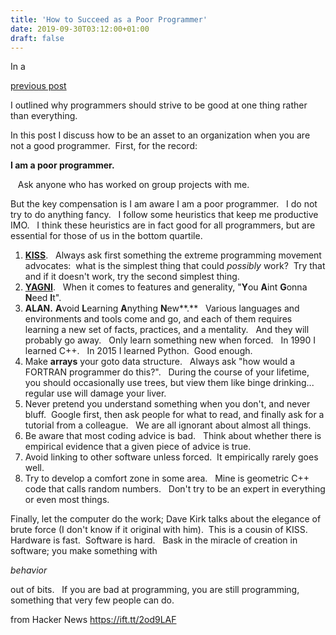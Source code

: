 ```yaml
---
title: 'How to Succeed as a Poor Programmer'
date: 2019-09-30T03:12:00+01:00
draft: false
---
```


In a

[previous post](http://psgraphics.blogspot.com/2016/09/a-new-programmers-attitude-should-be.html)

I outlined why programmers should strive to be good at one thing rather than everything.

In this post I discuss how to be an asset to an organization when you are not a good programmer.  First, for the record:

**I am a poor programmer.**

   Ask anyone who has worked on group projects with me.

But the key compensation is I am aware I am a poor programmer.   I do not try to do anything fancy.   I follow some heuristics that keep me productive IMO.   I think these heuristics are in fact good for all programmers, but are essential for those of us in the bottom quartile.

1.  [**KISS**](https://en.wikipedia.org/wiki/KISS_principle).   Always ask first something the extreme programming movement advocates:  what is the simplest thing that could _possibly_ work?  Try that and if it doesn't work, try the second simplest thing.
2.  [**YAGNI**](https://en.wikipedia.org/wiki/You_aren%27t_gonna_need_it).   When it comes to features and generality, "**Y**ou **A**int **G**onna **N**eed **I**t".
3.  **ALAN.** **A**void **L**earning **A**nything **N**ew**.**   Various languages and environments and tools come and go, and each of them requires learning a new set of facts, practices, and a mentality.   And they will probably go away.   Only learn something new when forced.   In 1990 I learned C++.   In 2015 I learned Python.  Good enough.
4.  Make **arrays** your goto data structure.   Always ask "how would a FORTRAN programmer do this?".   During the course of your lifetime, you should occasionally use trees, but view them like binge drinking... regular use will damage your liver.
5.  Never pretend you understand something when you don't, and never bluff.  Google first, then ask people for what to read, and finally ask for a tutorial from a colleague.   We are all ignorant about almost all things. 
6.  Be aware that most coding advice is bad.   Think about whether there is empirical evidence that a given piece of advice is true.
7.  Avoid linking to other software unless forced.  It empirically rarely goes well.
8.  Try to develop a comfort zone in some area.   Mine is geometric C++ code that calls random numbers.   Don't try to be an expert in everything or even most things.

Finally, let the computer do the work; Dave Kirk talks about the elegance of brute force (I don't know if it original with him).  This is a cousin of KISS.   Hardware is fast.  Software is hard.   Bask in the miracle of creation in software; you make something with

_behavior_

out of bits.   If you are bad at programming, you are still programming, something that very few people can do.

  
  
from Hacker News https://ift.tt/2od9LAF